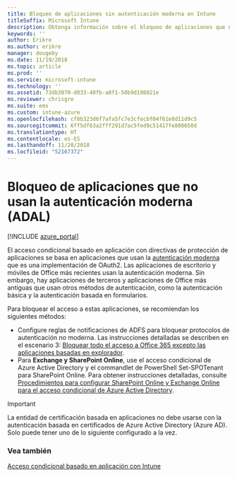 ```yaml
---
title: Bloqueo de aplicaciones sin autenticación moderna en Intune
titleSuffix: Microsoft Intune
description: Obtenga información sobre el bloqueo de aplicaciones que no usan la autenticación moderna (ADAL).
keywords: ''
author: Erikre
ms.author: erikre
manager: dougeby
ms.date: 11/19/2018
ms.topic: article
ms.prod: ''
ms.service: microsoft-intune
ms.technology: ''
ms.assetid: 73db3070-d033-40fb-a8f1-58b9d198021e
ms.reviewer: chrisgre
ms.suite: ems
ms.custom: intune-azure
ms.openlocfilehash: cf8b323d6f7afa5fc7e3cfecbf04f61e0d11d9c5
ms.sourcegitcommit: 6ff5df63a2fff291d7ac5fed9c51417fe808650d
ms.translationtype: HT
ms.contentlocale: es-ES
ms.lasthandoff: 11/20/2018
ms.locfileid: "52167372"
---
```

# <a name="block-apps-that-do-not-use-modern-authentication-adal"></a>Bloqueo de aplicaciones que no usan la autenticación moderna (ADAL)

[!INCLUDE [azure_portal](./includes/azure_portal.md)]

El acceso condicional basado en aplicación con directivas de protección de aplicaciones se basa en aplicaciones que usan la [autenticación moderna](https://support.office.com/article/Using-Office-365-modern-authentication-with-Office-clients-776c0036-66fd-41cb-8928-5495c0f9168a) que es una implementación de OAuth2. Las aplicaciones de escritorio y móviles de Office más recientes usan la autenticación moderna. Sin embargo, hay aplicaciones de terceros y aplicaciones de Office más antiguas que usan otros métodos de autenticación, como la autenticación básica y la autenticación basada en formularios.

Para bloquear el acceso a estas aplicaciones, se recomiendan los siguientes métodos:

* Configure reglas de notificaciones de ADFS para bloquear protocolos de autenticación no moderna. Las instrucciones detalladas se describen en el escenario 3: [Bloquear todo el acceso a Office 365 excepto las aplicaciones basadas en explorador](https://technet.microsoft.com/library/dn592182.aspx).
* Para **Exchange y SharePoint Online**, use el acceso condicional de Azure Active Directory y el commandlet de PowerShell Set-SPOTenant para SharePoint Online. Para obtener instrucciones detalladas, consulte [Procedimientos para configurar SharePoint Online y Exchange Online para el acceso condicional de Azure Active Directory](https://docs.microsoft.com/azure/active-directory/active-directory-conditional-access-no-modern-authentication#legacy-authentication-protocols).


>[!IMPORTANT]
>La entidad de certificación basada en aplicaciones no debe usarse con la autenticación basada en certificados de Azure Active Directory (Azure AD). Solo puede tener uno de lo siguiente configurado a la vez.

### <a name="see-also"></a>Vea también
[Acceso condicional basado en aplicación con Intune](app-based-conditional-access-intune.md)
